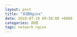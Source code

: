 ```yaml
---
layout: post
title: "实践Nginx"
date: 2018-07-10 09:50:00 +0800
categories: 网络
tags: network nginx
---
```




